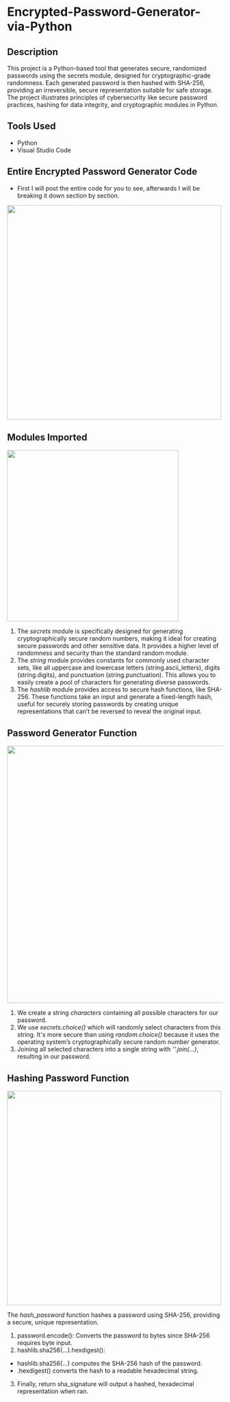 # Encrypted-Password-Generator-via-Python
## Description
This project is a Python-based tool that generates secure, randomized passwords using the secrets module, designed for cryptographic-grade randomness. Each generated password is then hashed with SHA-256, providing an irreversible, secure representation suitable for safe storage. The project illustrates principles of cybersecurity like secure password practices, hashing for data integrity, and cryptographic modules in Python.
## Tools Used
* Python
* Visual Studio Code
## Entire Encrypted Password Generator Code
* First I will post the entire code for you to see, afterwards I will be breaking it down section by section.
<img src="https://github.com/user-attachments/assets/9c833912-0d3b-4404-8f6d-9649ee886ce4" width=500>

## Modules Imported

<img src="https://github.com/user-attachments/assets/10538c8f-25ab-49e8-a999-7159f0891f12" width=400>

1. The *secrets* module is specifically designed for generating cryptographically secure random numbers, making it ideal for creating secure passwords and other sensitive data. It provides a higher level of randomness and security than the standard random module.
2. The *string* module provides constants for commonly used character sets, like all uppercase and lowercase letters (string.ascii_letters), digits (string.digits), and punctuation (string.punctuation). This allows you to easily create a pool of characters for generating diverse passwords.
3. The *hashlib* module provides access to secure hash functions, like SHA-256. These functions take an input and generate a fixed-length hash, useful for securely storing passwords by creating unique representations that can’t be reversed to reveal the original input.

## Password Generator Function

<img src="https://github.com/user-attachments/assets/18908f6f-18d3-4ce2-a31f-ab57b2b036f4" width=600>

1. We create a string *characters* containing all possible characters for our password.
2. We use *secrets.choice()* which will randomly select characters from this string. It's more secure than using *random.choice()* because it uses the operating system’s cryptographically secure random number generator.
3. Joining all selected characters into a single string with *''.join(...)*, resulting in our password.

## Hashing Password Function 

<img src="https://github.com/user-attachments/assets/23b7ab8b-8d6a-4b17-8646-12618e1e8819" width=500>

The *hash_password* function hashes a password using SHA-256, providing a secure, unique representation.
1. password.encode(): Converts the password to bytes since SHA-256 requires byte input.
2. hashlib.sha256(...).hexdigest():
- hashlib.sha256(...) computes the SHA-256 hash of the password.
- .hexdigest() converts the hash to a readable hexadecimal string.
3. Finally, return sha_signature will output a hashed, hexadecimal representation when ran.
